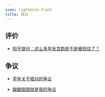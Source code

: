 ```yaml
---
icon: lightbulb-flash
title: 观点
---
```


## 评价

- [知乎提问：这么多年张含韵是不是被低估了？](https://www.zhihu.com/question/402100239)

## 争议

- [早年关于唱功的争议](早年关于唱功的争议/)

- [酸酸甜甜就是我的争议](酸酸甜甜就是我的争议/)

